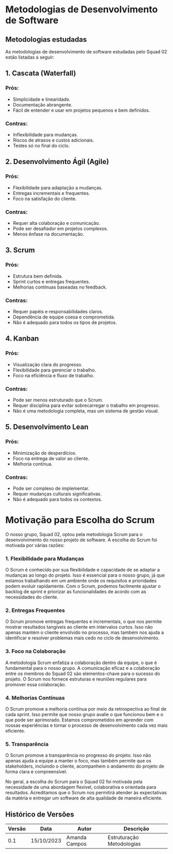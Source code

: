 
# Metodologias de Desenvolvimento de Software 

## Metodologias estudadas

As metodologias de desenvolvimento de software estudadas pelo Squad 02 estão listadas a seguir:

## 1. Cascata (Waterfall)

### Prós:
- Simplicidade e linearidade.
- Documentação abrangente.
- Fácil de entender e usar em projetos pequenos e bem definidos.

### Contras:
- Inflexibilidade para mudanças.
- Riscos de atrasos e custos adicionais.
- Testes só no final do ciclo.

## 2. Desenvolvimento Ágil (Agile)

### Prós:
- Flexibilidade para adaptação a mudanças.
- Entregas incrementais e frequentes.
- Foco na satisfação do cliente.

### Contras:
- Requer alta colaboração e comunicação.
- Pode ser desafiador em projetos complexos.
- Menos ênfase na documentação.

## 3. Scrum

### Prós:
- Estrutura bem definida.
- Sprint curtos e entregas frequentes.
- Melhorias contínuas baseadas no feedback.

### Contras:
- Requer papéis e responsabilidades claros.
- Dependência de equipe coesa e comprometida.
- Não é adequado para todos os tipos de projetos.

## 4. Kanban

### Prós:
- Visualização clara do progresso.
- Flexibilidade para gerenciar o trabalho.
- Foco na eficiência e fluxo de trabalho.

### Contras:
- Pode ser menos estruturado que o Scrum.
- Requer disciplina para evitar sobrecarregar o trabalho em progresso.
- Não é uma metodologia completa, mas um sistema de gestão visual.

## 5. Desenvolvimento Lean

### Prós:
- Minimização de desperdícios.
- Foco na entrega de valor ao cliente.
- Melhoria contínua.

### Contras:
- Pode ser complexo de implementar.
- Requer mudanças culturais significativas.
- Não é adequado para todos os contextos.

# Motivação para Escolha do Scrum

O nosso grupo, Squad 02, optou pela metodologia Scrum para o desenvolvimento do nosso projeto de software. A escolha do Scrum foi motivada por várias razões:

### 1. Flexibilidade para Mudanças

O Scrum é conhecido por sua flexibilidade e capacidade de se adaptar a mudanças ao longo do projeto. Isso é essencial para o nosso grupo, já que estamos trabalhando em um ambiente onde os requisitos e prioridades podem evoluir rapidamente. Com o Scrum, podemos facilmente ajustar o backlog de sprint e priorizar as funcionalidades de acordo com as necessidades do cliente.

### 2. Entregas Frequentes

O Scrum promove entregas frequentes e incrementais, o que nos permite mostrar resultados tangíveis ao cliente em intervalos curtos. Isso não apenas mantém o cliente envolvido no processo, mas também nos ajuda a identificar e resolver problemas mais cedo no ciclo de desenvolvimento.

### 3. Foco na Colaboração

A metodologia Scrum enfatiza a colaboração dentro da equipe, o que é fundamental para o nosso grupo. A comunicação eficaz e a colaboração entre os membros do Squad 02 são elementos-chave para o sucesso do projeto. O Scrum nos fornece estruturas e reuniões regulares para promover essa colaboração.

### 4. Melhorias Contínuas

O Scrum promove a melhoria contínua por meio da retrospectiva ao final de cada sprint. Isso permite que nosso grupo avalie o que funcionou bem e o que pode ser aprimorado. Estamos comprometidos em aprender com nossas experiências e tornar o processo de desenvolvimento cada vez mais eficiente.

### 5. Transparência

O Scrum promove a transparência no progresso do projeto. Isso não apenas ajuda a equipe a manter o foco, mas também permite que os stakeholders, incluindo o cliente, acompanhem o andamento do projeto de forma clara e compreensível.

No geral, a escolha do Scrum para o Squad 02 foi motivada pela necessidade de uma abordagem flexível, colaborativa e orientada para resultados. Acreditamos que o Scrum nos permitirá atender às expectativas da matéria e entregar um software de alta qualidade de maneira eficiente.


## Histórico de Versões

| Versão  |  Data  | Autor  |  Descrição  |
| ------------------- | ------------------- | ------------------- | ------------------- |
| 0.1 | 15/10/2023  | Amanda Campos | Estruturação Metodologias |